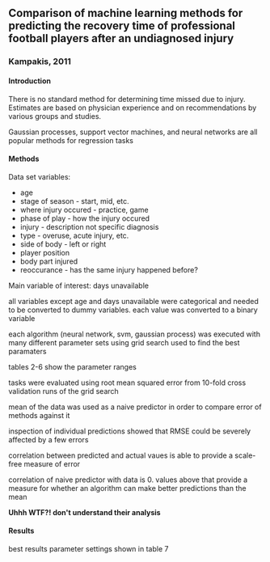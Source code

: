 ## Comparison of machine learning methods for predicting the recovery time of professional football players after an undiagnosed injury

### Kampakis, 2011

#### Introduction

There is no standard method for determining time missed due to injury. Estimates are based on physician experience and on recommendations by various groups and studies.

Gaussian processes, support vector machines, and neural networks are all popular methods for regression tasks

#### Methods

Data set variables:

* age
* stage of season - start, mid, etc.
* where injury occured - practice, game
* phase of play - how the injury occured
* injury - description not specific diagnosis
* type - overuse, acute injury, etc.
* side of body - left or right
* player position
* body part injured
* reoccurance - has the same injury happened before?

Main variable of interest: days unavailable

all variables except age and days unavailable were categorical and needed to be converted to dummy variables. each value was converted to a binary variable

each algorithm (neural network, svm, gaussian process) was executed with many different parameter sets using grid search used to find the best paramaters

tables 2-6 show the parameter ranges

tasks were evaluated using root mean squared error from 10-fold cross validation runs of the grid search

mean of the data was used as a naive predictor in order to compare error of methods against it

inspection of individual predictions showed that RMSE could be severely affected by a few errors

correlation between predicted and actual vaues is able to provide a scale-free measure of error

correlation of naive predictor with data is 0. values above that provide a measure for whether an algorithm can make better predictions than the mean

**Uhhh WTF?! don't understand their analysis**

#### Results

best results parameter settings shown in table 7

